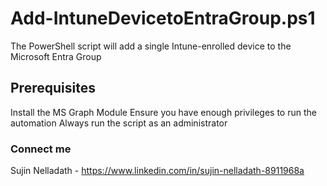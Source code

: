 # Add-IntuneDevicetoEntraGroup.ps1
The PowerShell script will add a single Intune-enrolled device to the Microsoft Entra Group
## Prerequisites
Install the MS Graph Module
Ensure you have enough privileges to run the automation 
Always run the script as an administrator 
### Connect me
Sujin Nelladath - https://www.linkedin.com/in/sujin-nelladath-8911968a

